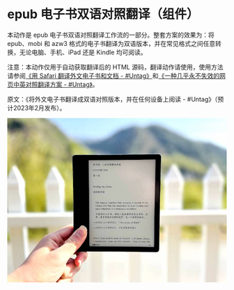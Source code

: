 # epub 电子书双语对照翻译（组件）

本动作是 epub 电子书双语对照翻译工作流的一部分。整套方案的效果为：将 epub、mobi 和 azw3 格式的电子书翻译为双语版本，并在常见格式之间任意转换，无论电脑、手机、iPad 还是 Kindle 均可阅读。

注意：本动作仅用于自动获取翻译后的 HTML 源码，翻译动作请使用，使用方法请参阅[《用 Safari 翻译外文电子书和文档 - #Untag》](https://utgd.net/article/6901)和[《一种几乎永不失效的网页中英对照翻译方案 - #Untag》](https://utgd.net/article/4991)。

原文：《将外文电子书翻译成双语对照版本，并在任何设备上阅读 - #Untag》（预计2023年2月发布）。

![title](img.jpg)